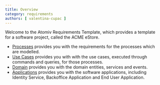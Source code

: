 ```yaml
---
title: Overview
category: requirements
authors: [ valentina-cupac ]
---
```


Welcome to the Atomiv Requirements Template, which provides a template for a software project, called the ACME eStore.

* [Processes](https://atomiv.org/templates/requirements/processes) provides you with the requirements for the processes which are modelled.
* [Use Cases](https://atomiv.org/templates/requirements/use-cases) provides you with with the use cases, executed through commands and queries, for those processes.
* [Domain](https://atomiv.org/templates/requirements/domain) provides you with the domain entities, services and events.
* [Applications](https://atomiv.org/templates/requirements/applications) provides you with the software applications, including Identity Service, Backoffice Application and End User Application.

